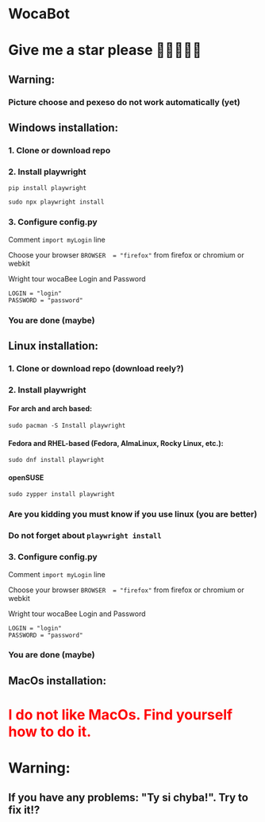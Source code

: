 # WocaBot
# Give me a star please 🙏🙏🙏🙏🙏
## Warning:
### Picture choose and pexeso do not work automatically (yet)
## Windows installation:
### 1. Clone or download repo
### 2. Install playwright
`pip install playwright`

`sudo npx playwright install`
### 3. Configure config.py
Comment `import myLogin` line

Choose your browser `BROWSER  = "firefox"` from firefox or chromium or webkit

Wright tour wocaBee Login and Password
```
LOGIN = "login"
PASSWORD = "password"
```
### You are done (maybe)

## Linux installation:
### 1. Clone or download repo (download reely?)
### 2. Install playwright
#### For arch and arch based:
`sudo pacman -S Install playwright`
#### Fedora and RHEL-based (Fedora, AlmaLinux, Rocky Linux, etc.):
`sudo dnf install playwright`
#### openSUSE
`sudo zypper install playwright`
### Are you kidding you must know if you use linux (you are better)
### Do not forget about `playwright install`
### 3. Configure config.py
Comment `import myLogin` line

Choose your browser `BROWSER  = "firefox"` from firefox or chromium or webkit

Wright tour wocaBee Login and Password
```
LOGIN = "login"
PASSWORD = "password"
```
### You are done (maybe)
## MacOs installation:
# <span style="color:red;"> I do not like MacOs. Find yourself how to do it.
# Warning:
## If you have any problems: "Ty si chyba!". **Try to fix it!?**
